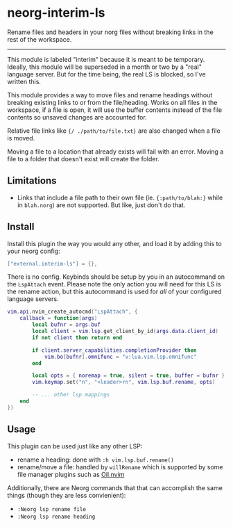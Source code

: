 # neorg-interim-ls

Rename files and headers in your norg files without breaking links in the rest of the workspace.

---

This module is labeled "interim" because it is meant to be temporary. Ideally, this module will be
superseded in a month or two by a "real" language server. But for the time being, the real LS is
blocked, so I've written this.

This module provides a way to move files and rename headings without breaking existing links to or
from the file/heading. Works on all files in the workspace, if a file is open, it will use the
buffer contents instead of the file contents so unsaved changes are accounted for.

Relative file links like `{/ ./path/to/file.txt}` are also changed when a file is moved.

Moving a file to a location that already exists will fail with an error. Moving a file to a folder
that doesn't exist will create the folder.

## Limitations

- Links that include a file path to their own file (ie. `{:path/to/blah:}` while in `blah.norg`)
  are not supported. But like, just don't do that.

## Install

Install this plugin the way you would any other, and load it by adding this to your neorg config:

```lua
["external.interim-ls"] = {},
```

There is no config. Keybinds should be setup by you in an autocommand on the `LspAttach` event.
Please note the only action you will need for this LS is the rename action, but this autocommand is
used for _all_ of your configured language servers.

```lua
vim.api.nvim_create_autocmd("LspAttach", {
    callback = function(args)
        local bufnr = args.buf
        local client = vim.lsp.get_client_by_id(args.data.client_id)
        if not client then return end

        if client.server_capabilities.completionProvider then
            vim.bo[bufnr].omnifunc = "v:lua.vim.lsp.omnifunc"
        end

        local opts = { noremap = true, silent = true, buffer = bufnr }
        vim.keymap.set("n", "<leader>rn", vim.lsp.buf.rename, opts)

        -- ... other lsp mappings
    end
})
```

## Usage

This plugin can be used just like any other LSP:
- rename a heading: done with `:h vim.lsp.buf.rename()`
- rename/move a file: handled by `willRename` which is supported by some file manager plugins such
as [Oil.nvim](https://github.com/steavearc/oil.nvim)

Additionally, there are Neorg commands that that can accomplish the same things (though they are less convienient):
- `:Neorg lsp rename file`
- `:Neorg lsp rename heading`
